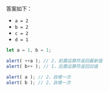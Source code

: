 
答案如下：

- `a = 2`
- `b = 2`
- `c = 2`
- `d = 1`

```js no-beautify
let a = 1, b = 1;

alert( ++a ); // 2，前置运算符返回最新值
alert( b++ ); // 1，后置运算符返回旧值

alert( a ); // 2，自增一次
alert( b ); // 2，自增一次
```

